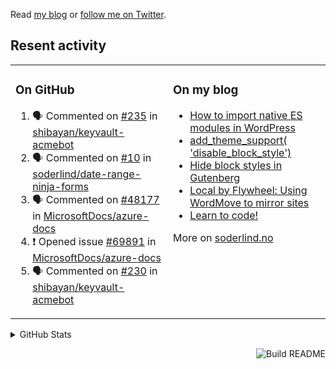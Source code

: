 Read [my blog](https://soderlind.no/) or [follow me on Twitter](https://twitter.com/soderlind).

## Resent activity

<table width="100%" border="0"><tr><td valign="top" width="49%">

### On GitHub

<!--START_SECTION:activity-->
1. 🗣 Commented on [#235](https://github.com/shibayan/keyvault-acmebot/issues/235) in [shibayan/keyvault-acmebot](https://github.com/shibayan/keyvault-acmebot)
2. 🗣 Commented on [#10](https://github.com/soderlind/date-range-ninja-forms/issues/10) in [soderlind/date-range-ninja-forms](https://github.com/soderlind/date-range-ninja-forms)
3. 🗣 Commented on [#48177](https://github.com/MicrosoftDocs/azure-docs/issues/48177) in [MicrosoftDocs/azure-docs](https://github.com/MicrosoftDocs/azure-docs)
4. ❗️ Opened issue [#69891](https://github.com/MicrosoftDocs/azure-docs/issues/69891) in [MicrosoftDocs/azure-docs](https://github.com/MicrosoftDocs/azure-docs)
5. 🗣 Commented on [#230](https://github.com/shibayan/keyvault-acmebot/issues/230) in [shibayan/keyvault-acmebot](https://github.com/shibayan/keyvault-acmebot)
<!--END_SECTION:activity-->

</td><td valign="top" width="49%">

### On my blog

<!-- BLOG:START -->
- [How to import native ES modules in WordPress](https://soderlind.no/how-to-import-native-es-modules-in-wordpress/)
- [add_theme_support( 'disable_block_style')](https://soderlind.no/add-theme-support-disable-block-style/)
- [Hide block styles in Gutenberg](https://soderlind.no/hide-block-styles-in-gutenberg/)
- [Local by Flywheel: Using WordMove to mirror sites](https://soderlind.no/local-by-flywheel-using-wordmove-to-mirror-sites/)
- [Learn to code!](https://soderlind.no/learn-to-code/)
<!-- BLOG:END -->

More on [soderlind.no](https://soderlind.no/)
</td></tr></table>

<details>
  <summary>GitHub Stats</summary>

  <img align="left" alt="Soderlind's GitHub Stats" src="https://github-readme-stats-d1emiyjuh.vercel.app/api?username=soderlind&show_icons=true&hide_border=true&count_private=true" />
  <img align="left" alt="Soderlind's Languages Stats" src="https://github-readme-stats-d1emiyjuh.vercel.app/api/top-langs/?username=soderlind" />

</details>

<a href="https://github.com/soderlind/soderlind/actions"><img src="https://github.com/soderlind/soderlind/workflows/Build%20README/badge.svg" align="right" alt="Build README"></a>

